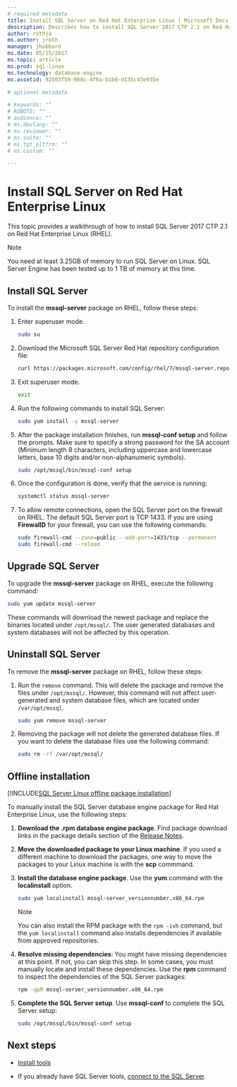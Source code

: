 ```yaml
---
# required metadata
title: Install SQL Server on Red Hat Enterprise Linux | Microsoft Docs
description: Describes how to install SQL Server 2017 CTP 2.1 on Red Hat Enterprise Linux.
author: rothja 
ms.author: jroth 
manager: jhubbard
ms.date: 05/15/2017
ms.topic: article
ms.prod: sql-linux
ms.technology: database-engine
ms.assetid: 92503f59-96dc-4f6a-b1b0-d135c43e935e

# optional metadata

# keywords: ""
# ROBOTS: ""
# audience: ""
# ms.devlang: ""
# ms.reviewer: ""
# ms.suite: ""
# ms.tgt_pltfrm: ""
# ms.custom: ""

---
```

# Install SQL Server on Red Hat Enterprise Linux

This topic provides a walkthrough of how to install SQL Server 2017 CTP 2.1 on Red Hat Enterprise Linux (RHEL).

> [!NOTE] 
> You need at least 3.25GB of memory to run SQL Server on Linux.
> SQL Server Engine has been tested up to 1 TB of memory at this time.


## Install SQL Server

To install the **mssql-server** package on RHEL, follow these steps:

1. Enter superuser mode.

   ```bash
   sudo su
   ```

2. Download the Microsoft SQL Server Red Hat repository configuration file:

   ```bash
   curl https://packages.microsoft.com/config/rhel/7/mssql-server.repo > /etc/yum.repos.d/mssql-server.repo
   ```
   
3. Exit superuser mode.

   ```bash
   exit
   ```

4. Run the following commands to install SQL Server:

   ```bash
   sudo yum install -y mssql-server
   ```
   
5. After the package installation finishes, run **mssql-conf setup** and follow the prompts. Make sure to specify a strong password for the SA account (Minimum length 8 characters, including uppercase and lowercase letters, base 10 digits and/or non-alphanumeric symbols).

   ```bash
   sudo /opt/mssql/bin/mssql-conf setup
   ```

6. Once the configuration is done, verify that the service is running:

   ```bash
   systemctl status mssql-server
   ```
   
7. To allow remote connections, open the SQL Server port on the firewall on RHEL. The default SQL Server port is TCP 1433. If you are using **FirewallD** for your firewall, you can use the following commands:

   ```bash
   sudo firewall-cmd --zone=public --add-port=1433/tcp --permanent
   sudo firewall-cmd --reload
   ```

## Upgrade SQL Server

To upgrade the **mssql-server** package on RHEL, execute the following command:

   ```bash
   sudo yum update mssql-server
   ```

These commands will download the newest package and replace the binaries located under `/opt/mssql/`. The user generated databases and system databases will not be affected by this operation. 

## Uninstall SQL Server

To remove the **mssql-server** package on RHEL, follow these steps:

1. Run the `remove` command. This will delete the package and remove the files under `/opt/mssql/`. However, this command will not affect user-generated and system database files, which are located under `/var/opt/mssql`.
   ```bash
   sudo yum remove mssql-server
   ```

2. Removing the package will not delete the generated database files. If you want to delete the database files use the following command:
   ```bash
   sudo rm -rf /var/opt/mssql/
   ```

## <a id="offline"></a> Offline installation

[!INCLUDE[SQL Server Linux offline package installation](../includes/sql-server-linux-offline-package-install-intro.md)]

To manually install the SQL Server database engine package for Red Hat Enterprise Linux, use the following steps:

1. **Download the .rpm database engine package**. Find package download links in the package details section of the [Release Notes](sql-server-linux-release-notes.md).

1. **Move the downloaded package to your Linux machine**. If you used a different machine to download the packages, one way to move the packages to your Linux machine is with the **scp** commmand.

1. **Install the database engine package**. Use the **yum** command with the **localinstall** option.

    ```bash
    sudo yum localinstall mssql-server_versionnumber.x86_64.rpm
    ```

    > [!NOTE]
    > You can also install the RPM package with the `rpm -ivh` command, but the `yum localinstall` command also installs dependencies if available from approved repositories.

1. **Resolve missing dependencies**: You might have missing dependencies at this point. If not, you can skip this step. In some cases, you must manually locate and install these dependencies. Use the **rpm** command to inspect the dependencies of the SQL Server packages:

    ```bash
    rpm -qpR mssql-server_versionnumber.x86_64.rpm
    ```

1. **Complete the SQL Server setup**. Use **mssql-conf** to complete the SQL Server setup:

   ```bash
   sudo /opt/mssql/bin/mssql-conf setup
   ```

## Next steps

- [Install tools](sql-server-linux-setup-tools.md#RHEL)

- If you already have SQL Server tools, [connect to the SQL Server](sql-server-linux-connect-and-query-sqlcmd.md).

